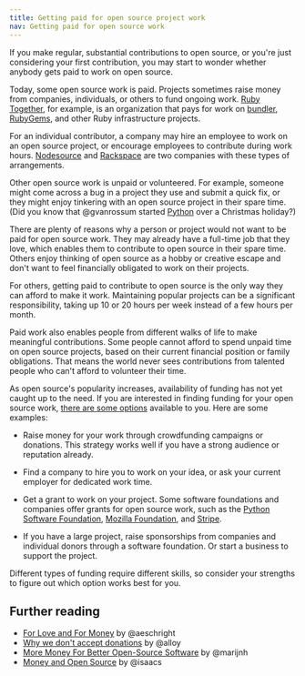 ```yaml
---
title: Getting paid for open source project work
nav: Getting paid for open source work
---
```


If you make regular, substantial contributions to open source, or you're just considering your first contribution, you may start to wonder whether anybody gets paid to work on open source.

Today, some open source work is paid. Projects sometimes raise money from companies, individuals, or others to fund ongoing work. [Ruby Together](https://rubytogether.org/), for example, is an organization that pays for work on [bundler](https://github.com/bundler/bundler), [RubyGems](https://github.com/rubygems/rubygems), and other Ruby infrastructure projects.

For an individual contributor, a company may hire an employee to work on an open source project, or encourage employees to contribute during work hours. [Nodesource](https://github.com/nodesource) and [Rackspace](https://blog.rackspace.com/rackspaces-policy-on-contributing-to-open-source/) are two companies with these types of arrangements.

Other open source work is unpaid or volunteered. For example, someone might come across a bug in a project they use and submit a quick fix, or they might enjoy tinkering with an open source project in their spare time. (Did you know that @gvanrossum started [Python](https://github.com/python) over a Christmas holiday?)

There are plenty of reasons why a person or project would not want to be paid for open source work. They may already have a full-time job that they love, which enables them to contribute to open source in their spare time. Others enjoy thinking of open source as a hobby or creative escape and don't want to feel financially obligated to work on their projects.

For others, getting paid to contribute to open source is the only way they can afford to make it work. Maintaining popular projects can be a significant responsibility, taking up 10 or 20 hours per week instead of a few hours per month.

Paid work also enables people from different walks of life to make meaningful contributions. Some people cannot afford to spend unpaid time on open source projects, based on their current financial position or family obligations. That means the world never sees contributions from talented people who can't afford to volunteer their time.

As open source's popularity increases, availability of funding has not yet caught up to the need. If you are interested in finding funding for your open source work, [there are some options](https://github.com/nayafia/lemonade-stand) available to you. Here are some examples:

* Raise money for your work through crowdfunding campaigns or donations. This strategy works well if you have a strong audience or reputation already.

* Find a company to hire you to work on your idea, or ask your current employer for dedicated work time.

* Get a grant to work on your project. Some software foundations and companies offer grants for open source work, such as the [Python Software Foundation](https://www.python.org/psf/grants/), [Mozilla Foundation](https://www.mozilla.org/en-US/grants/), and [Stripe](https://stripe.com/blog/open-source-retreat-2016).

* If you have a large project, raise sponsorships from companies and individual donors through a software foundation. Or start a business to support the project.

Different types of funding require different skills, so consider your strengths to figure out which option works best for you.

## Further reading

* [For Love and For Money](http://lifeofaudrey.com/essays/love_and_money.html) by @aeschright
* [Why we don't accept donations](http://blog.cocoapods.org/Why-we-dont-accept-donations/) by @alloy
* [More Money For Better Open-Source Software](http://marijnhaverbeke.nl/blog/sustainable-maintenance.html) by @marijnh
* [Money and Open Source](https://medium.com/open-source-life/money-and-open-source-d44a1953749c#.nyk44wmm1) by @isaacs
